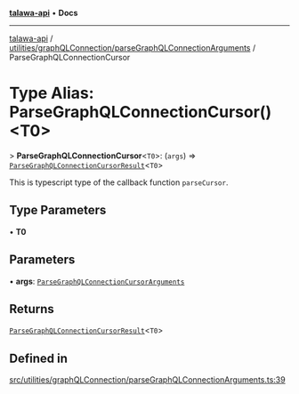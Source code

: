 [**talawa-api**](../../../../README.md) • **Docs**

***

[talawa-api](../../../../modules.md) / [utilities/graphQLConnection/parseGraphQLConnectionArguments](../README.md) / ParseGraphQLConnectionCursor

# Type Alias: ParseGraphQLConnectionCursor()\<T0\>

\> **ParseGraphQLConnectionCursor**\<`T0`\>: (`args`) =\> [`ParseGraphQLConnectionCursorResult`](ParseGraphQLConnectionCursorResult.md)\<`T0`\>

This is typescript type of the callback function `parseCursor`.

## Type Parameters

• **T0**

## Parameters

• **args**: [`ParseGraphQLConnectionCursorArguments`](ParseGraphQLConnectionCursorArguments.md)

## Returns

[`ParseGraphQLConnectionCursorResult`](ParseGraphQLConnectionCursorResult.md)\<`T0`\>

## Defined in

[src/utilities/graphQLConnection/parseGraphQLConnectionArguments.ts:39](https://github.com/PalisadoesFoundation/talawa-api/blob/c952c7a3bfd4b8b910fbae10313f5402ade5a9d4/src/utilities/graphQLConnection/parseGraphQLConnectionArguments.ts#L39)
